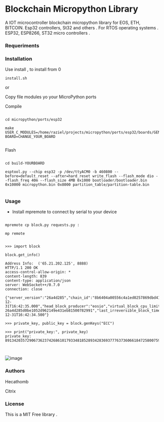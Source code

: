 # Blockchain Micropython Library

A IOT microcontroller blockchain micropython library for EOS, ETH, BITCOIN. Esp32 controllers, St32 and others . For RTOS operating systems . ESP32, ESP8266, ST32 micro controllers .

### Requeriments


### Installation

Use install , to install from 0

`install.sh`

or 

Copy file modules yo your MicroPython ports

Compile



```

cd micropython/ports/esp32

make USER_C_MODULES=/home/raziel/projects/micropython/ports/esp32/boards/GENERIC/ucrypto/micropython.cmake BOARD=CHANGE_YOUR_BOARD  


```


Flash


```

cd build-YOURBOARD

esptool.py --chip esp32 -p /dev/ttyACM0 -b 460800 --before=default_reset --after=hard_reset write_flash --flash_mode dio --flash_freq 40m --flash_size 4MB 0x1000 bootloader/bootloader.bin 0x10000 micropython.bin 0x8000 partition_table/partition-table.bin


```

### Usage


* Install mpremote to connect by serial to your device


```

mpremote cp block.py requests.py :

mp remote


>>> import block

block.get_info()

Address Info:  ('65.21.202.125', 8888)
HTTP/1.1 200 OK
access-control-allow-origin: *
content-length: 839
content-type: application/json
server: WebSocket++/0.7.0
connection: close

{"server_version":"26a4d285","chain_id":"8b6404a00556c4a1ed0257869dbd41c9ba23349590f39eb90fec0eb9382469dd","head_block_num":2016452,"last_irreversible_block_num":2016451,"last_irreversible_block_id":"001ec4c37801042fdfa0e9cb9273a581b2d166348eb33e3413c5aa7bbef27f64","head_block_id":"001ec4c41773e88922737d74b2438ca542d4bb78aa89a19092dac619589e1472","head_block_time":"2022-12-31T16:42:35.000","head_block_producer":"eosio","virtual_block_cpu_limit":100000000,"virtual_block_net_limit":1048576000,"block_cpu_limit":99900,"block_net_limit":1048576,"server_version_string":"v2.1.0","fork_db_head_block_num":2016452,"fork_db_head_block_id":"001ec4c41773e88922737d74b2438ca542d4bb78aa89a19092dac619589e1472","server_full_version_string":"v2.1.0-26a4d285d0be1052d962149e431eb81500782991","last_irreversible_block_time":"2022-12-31T16:42:34.500"}

>>> private_key, public_key = block.genKeys("ECC")

>>> print("private_key:", private_key)
private_key: 8913420357290673623742686101793348185289342836937776373606618472580075926985



```

![image](https://user-images.githubusercontent.com/60758685/210151486-36d3f31b-c916-4391-adaa-4194f619b40e.png)


### Authors

Hecathomb

Citrix

### License 

This is a MIT Free library .

